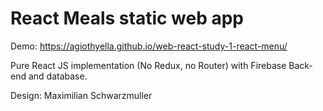 # React Meals static web app

Demo: https://agiothyella.github.io/web-react-study-1-react-menu/


Pure React JS implementation (No Redux, no Router) with Firebase Back-end and database.

Design: Maximilian Schwarzmuller
